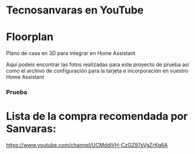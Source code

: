 Tecnosanvaras en YouTube
=======================================
# Floorplan
Plano de casa en 3D para integrar en Home Assistant

Aquí podeis encontrar las fotos realizadas para este proyecto de prueba así como el archivo de configuración para la tarjeta e incorporación en vuestro Home Assistant

### Prueba

Lista de la compra recomendada por Sanvaras:
=======================================

  https://www.youtube.com/channel/UCMddiVH-CzGZ97sVgZrKg6A

